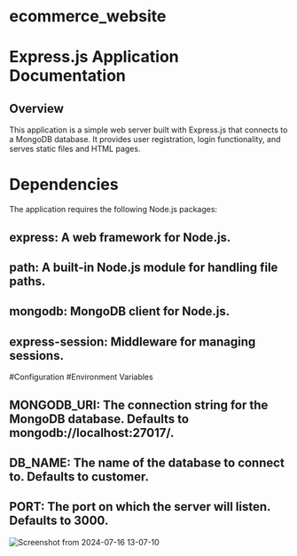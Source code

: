 # ecommerce_website

# Express.js Application Documentation
## Overview
This application is a simple web server built with Express.js that connects to a MongoDB database. It provides user registration, login functionality, and serves static files and HTML pages.

# Dependencies
The application requires the following Node.js packages:

## express: A web framework for Node.js.
## path: A built-in Node.js module for handling file paths.
## mongodb: MongoDB client for Node.js.
## express-session: Middleware for managing sessions.
#Configuration
#Environment Variables
## MONGODB_URI: The connection string for the MongoDB database. Defaults to mongodb://localhost:27017/.
## DB_NAME: The name of the database to connect to. Defaults to customer.
## PORT: The port on which the server will listen. Defaults to 3000.

![Screenshot from 2024-07-16 13-07-10](https://github.com/user-attachments/assets/99fdd5d0-c169-4381-8b2c-109a876fb316)
